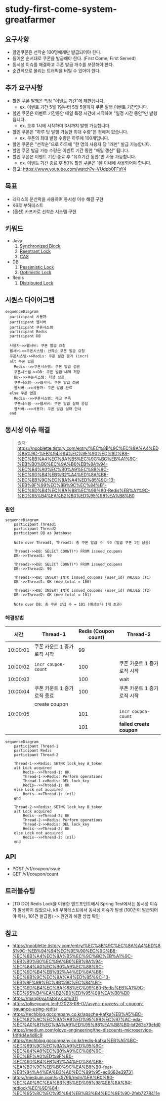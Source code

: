 # study-first-come-system-greatfarmer

## 요구사항
- 할인쿠폰은 선착순 100명에게만 발급되어야 한다.
- 들어온 순서대로 쿠폰을 발급해야 한다. (First Come, First Served)
- 동시성 이슈를 해결하고 쿠폰 발급 개수를 보장해야 한다.
- 순간적으로 몰리는 트래픽을 버틸 수 있어야 한다.

## 추가 요구사항
- 할인 쿠폰 발행은 특정 "이벤트 기간"에 제한됩니다.
    - ex. 이벤트 기간 5월 1일부터 5월 5일까지 쿠폰 발행 이벤트 기간입니다.
- 할인 쿠폰은 이벤트 기간동안 매일 특정 시간에 시작하여 "일정 시간 동안"만 발행됩니다.
    - ex. 오후 1시에 시작하여 3시까지 발행 가능합니다.
- 할인 쿠폰은 "하루 당 발행 가능한 최대 수량"은 정해져 있습니다.
    - ex. 쿠폰의 최대 발행 수량은 하루에 100개입니다.
- 할인 쿠폰은 "선착순"으로 하루에 "한 명의 사용자 당 1개만" 발급 가능합니다.
- 할인 쿠폰 발급 가능 수량은 이벤트 기간 동안 "매일 갱신" 됩니다.
- 할인 쿠폰은 이벤트 기간 종료 후 "유효기간 동안"만 사용 가능합니다.
    - ex. 이벤트 기간 종료 후 50% 할인 쿠폰은 1달 이내에 사용되어야 합니다.
- 참고: https://www.youtube.com/watch?v=VUdpb0FFsY4

## 목표
- 레디스의 분산락을 사용하여 동시성 이슈 해결 구현
- K6로 부하테스트
- (옵션) 카프카로 선착순 시스템 구현

## 키워드
- Java
   1. [Synchronized Block](https://medium.com/@RamLakshmanan/java-synchronized-block-acb1cfc2ea77)
   2. [Reentrant Lock](https://www.geeksforgeeks.org/reentrant-lock-java/)
   3. [CAS](https://jenkov.com/tutorials/java-concurrency/compare-and-swap.html)
- DB
   1. [Pessimistic Lock](https://medium.com/@abhirup.acharya009/managing-concurrent-access-optimistic-locking-vs-pessimistic-locking-0f6a64294db7)
   2. [Optimistic Lock](https://medium.com/@abhirup.acharya009/managing-concurrent-access-optimistic-locking-vs-pessimistic-locking-0f6a64294db7)
- Redis
   1. [Distributed Lock](https://martin.kleppmann.com/2016/02/08/how-to-do-distributed-locking.html)

## 시퀀스 다이어그램
```mermaid
sequenceDiagram
  participant 사용자
  participant 웹서버
  participant 쿠폰시스템
  participant Redis
  participant DB

  사용자->>웹서버: 쿠폰 발급 요청
  웹서버->>쿠폰시스템: 선착순 쿠폰 발급 요청
  쿠폰시스템->>Redis: 쿠폰 발급 증가 (incr)
  alt 쿠폰 있음
    Redis-->>쿠폰시스템: 쿠폰 발급 성공
    쿠폰시스템->>DB: 쿠폰 발급 내역 저장
    DB-->>쿠폰시스템: 저장 성공
    쿠폰시스템-->>웹서버: 쿠폰 발급 성공
    웹서버-->>사용자: 쿠폰 발급 완료
  else 쿠폰 없음
    Redis-->>쿠폰시스템: 재고 부족
    쿠폰시스템-->>웹서버: 쿠폰 발급 실패 응답
    웹서버-->>사용자: 쿠폰 발급 실패 안내
  end
```

## 동시성 이슈 해결
> 출처: https://nooblette.tistory.com/entry/%EC%8B%9C%EC%8A%A4%ED%85%9C-%EB%94%94%EC%9E%90%EC%9D%B8-%EC%8B%A4%EC%8A%B5%EC%9C%BC%EB%A1%9C-%EB%B0%B0%EC%9A%B0%EB%8A%94-%EC%84%A0%EC%B0%A9%EC%88%9C-%EC%9D%B4%EB%B2%A4%ED%8A%B8-%EC%8B%9C%EC%8A%A4%ED%85%9C-13-%EB%8F%99%EC%8B%9C%EC%84%B1-%EC%9D%B4%EC%8A%88%EC%99%80-Redis%EB%A1%9C-%ED%95%B4%EA%B2%B0%ED%95%98%EA%B8%B0
### 원인
```mermaid
sequenceDiagram
    participant Thread1
    participant Thread2
    participant DB as Database

    Note over Thread1, Thread2: 총 쿠폰 발급 수: 99 (발급 쿠폰 1건 남음)

    Thread1->>DB: SELECT COUNT(*) FROM issued_coupons
    DB-->>Thread1: 99

    Thread2->>DB: SELECT COUNT(*) FROM issued_coupons
    DB-->>Thread2: 99

    Thread1->>DB: INSERT INTO issued_coupons (user_id) VALUES (T1)
    DB-->>Thread1: OK (now total = 100)

    Thread2->>DB: INSERT INTO issued_coupons (user_id) VALUES (T2)
    DB-->>Thread2: OK (now total = 101)

    Note over DB: 총 쿠폰 발급 수 = 101 (예상보다 1개 초과)
```

### 해결방법
| 시간       | Thread-1                         | Redis (Coupon count) | Thread-2                         |
|------------|----------------------------------|------------------------|----------------------------------|
| 10:00:01   | 쿠폰 카운트 1 증가 로직 시작     | 99                     |                                  |
| 10:00:02   | `incr coupon-count`              | 100                    | 쿠폰 카운트 1 증가 로직 시작     |
| 10:00:03   |                                  | 100                    | wait                             |
| 10:00:04   | 쿠폰 카운트 1 증가 로직 종료     | 100                    | 쿠폰 카운트 1 증가 로직 시작     |
|            | create coupon                    |                        |                                  |
| 10:00:05   |                                  | 101                    | `incr coupon-count`              |
|            |                                  | 101                    | **failed create coupon**         |

```mermaid
sequenceDiagram
    participant Thread-1
    participant Redis
    participant Thread-2

    Thread-1->>Redis: SETNX lock_key A_token
    alt Lock acquired
        Redis-->>Thread-1: OK
        Thread-1->>Redis: Perform operations
        Thread-1->>Redis: DEL lock_key
        Redis-->>Thread-1: OK
    else Lock not acquired
        Redis-->>Thread-1: (nil)
    end

    Thread-2->>Redis: SETNX lock_key B_token
    alt Lock acquired
        Redis-->>Thread-2: OK
        Thread-2->>Redis: Perform operations
        Thread-2->>Redis: DEL lock_key
        Redis-->>Thread-2: OK
    else Lock not acquired
        Redis-->>Thread-2: (nil)
    end
```

## API
- POST /v1/coupon/issue
- GET /v1/coupon/count

## 트러블슈팅
- [TO DO] Redis Lock을 이용한 엔드포인트에서 Spring Test에서는 동시성 이슈가 발생하지 않았으나, k6 부하테스트에서 동시성 이슈가 발생 (100건이 발급되어야 하나, 101건 발급됨) -> 원인과 해결 방법 확인

## 참고
- https://nooblette.tistory.com/entry/%EC%8B%9C%EC%8A%A4%ED%85%9C-%EB%94%94%EC%9E%90%EC%9D%B8-%EC%8B%A4%EC%8A%B5%EC%9C%BC%EB%A1%9C-%EB%B0%B0%EC%9A%B0%EB%8A%94-%EC%84%A0%EC%B0%A9%EC%88%9C-%EC%9D%B4%EB%B2%A4%ED%8A%B8-%EC%8B%9C%EC%8A%A4%ED%85%9C-13-%EB%8F%99%EC%8B%9C%EC%84%B1-%EC%9D%B4%EC%8A%88%EC%99%80-Redis%EB%A1%9C-%ED%95%B4%EA%B2%B0%ED%95%98%EA%B8%B0
- https://mangkyu.tistory.com/311
- https://oliveyoung.tech/2023-08-07/async-process-of-coupon-issuance-using-redis/
- https://techblog.gccompany.co.kr/apache-kafka%EB%A5%BC-%EC%82%AC%EC%9A%A9%ED%95%98%EC%97%AC-eda-%EC%A0%81%EC%9A%A9%ED%95%98%EA%B8%B0-bf263c79efd0
- https://medium.com/glovo-engineering/the-discounts-microservice-14f4d4e4d6c9
- https://techblog.gccompany.co.kr/redis-kafka%EB%A5%BC-%ED%99%9C%EC%9A%A9%ED%95%9C-%EC%84%A0%EC%B0%A9%EC%88%9C-%EC%BF%A0%ED%8F%B0-%EC%9D%B4%EB%B2%A4%ED%8A%B8-%EA%B0%9C%EB%B0%9C%EA%B8%B0-feat-%EB%84%A4%EA%B3%A0%EC%99%95-ec6682e39731
- https://medium.com/sjk5766/redis%EA%B0%80-%EC%A0%9C%EA%B3%B5%ED%95%98%EB%8A%94-redlock%EC%9D%84-%EC%95%8C%EC%95%84%EB%B3%B4%EC%9E%90-2feb7278411e